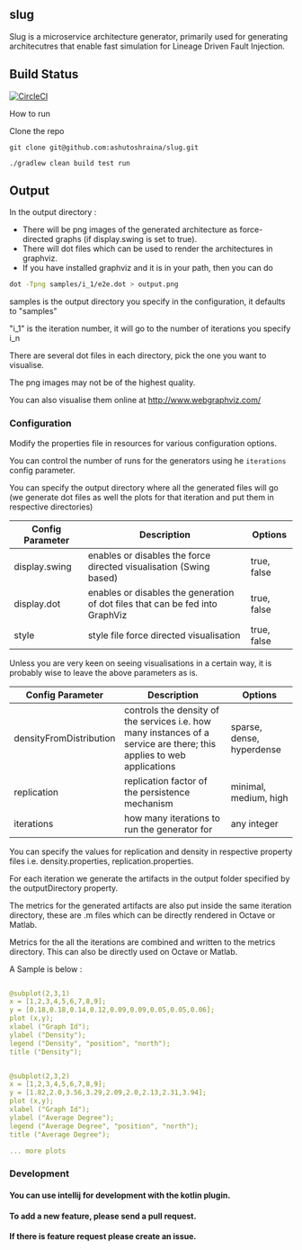 ## slug

Slug is a microservice architecture generator, primarily used for generating architecutres that enable fast simulation for Lineage Driven Fault Injection.

## Build Status

[![CircleCI](https://circleci.com/gh/ashutoshraina/slug/tree/master.svg?style=svg)](https://circleci.com/gh/ashutoshraina/slug/tree/master)

How to run

Clone the repo

```
git clone git@github.com:ashutoshraina/slug.git

```

```
./gradlew clean build test run
```

## Output

In the output directory : 

* There will be png images of the generated architecture as force-directed graphs (if display.swing is set to true).
* There will dot files which can be used to render the architectures in graphviz.
* If you have installed graphviz and it is in your path, then you can do 


``` bash
dot -Tpng samples/i_1/e2e.dot > output.png
```

samples is the output directory you specify in the configuration, it defaults to "samples"

"i_1" is the iteration number, it will go to the number of iterations you specify i_n

There are several dot files in each directory, pick the one you want to visualise.

The png images may not be of the highest quality.

You can also visualise them online at http://www.webgraphviz.com/

### Configuration


Modify the properties file in resources for various configuration options.

You can control the number of runs for the generators using he ```iterations``` config parameter.

You can specify the output directory where all the generated files will go (we generate dot files as well the plots for that iteration and put them in respective directories)


| Config Parameter | Description | Options
| --- | --- | --- |
|display.swing |  enables or disables the force directed visualisation (Swing based) | true, false |
| display.dot | enables or disables the generation of dot files that can be fed into GraphViz| true, false|
|style|style file force directed visualisation| true, false|

Unless you are very keen on seeing visualisations in a certain way, it is probably wise to leave the above parameters as is.


| Config Parameter | Description | Options
| --- | --- | --- |
|densityFromDistribution | controls the density of the services i.e. how many instances of a service are there; this applies to web applications | sparse, dense, hyperdense |
| replication | replication factor of the persistence mechanism | minimal, medium, high|
|iterations|how many iterations to run the generator for| any integer|

You can specify the values for replication and density in respective property files i.e. density.properties, replication.properties.

For each iteration we generate the artifacts in the output folder specified by the outputDirectory property.

The metrics for the generated artifacts are also put inside the same iteration directory, these are .m files which can be directly rendered in Octave or Matlab.

Metrics for the all the iterations are combined and written to the metrics directory. This can also be directly used on Octave or Matlab.

A Sample is below :

``` yml

@subplot(2,3,1)
x = [1,2,3,4,5,6,7,8,9];
y = [0.18,0.18,0.14,0.12,0.09,0.09,0.05,0.05,0.06];
plot (x,y);
xlabel ("Graph Id");
ylabel ("Density");
legend ("Density", "position", "north");
title ("Density");

```

```yml

@subplot(2,3,2)
x = [1,2,3,4,5,6,7,8,9];
y = [1.82,2.0,3.56,3.29,2.09,2.0,2.13,2.31,3.94];
plot (x,y);
xlabel ("Graph Id");
ylabel ("Average Degree");
legend ("Average Degree", "position", "north");
title ("Average Degree");

... more plots
```


### Development

#### You can use intellij for development with the kotlin plugin.

#### To add a new feature, please send a pull request.

#### If there is feature request please create an issue.